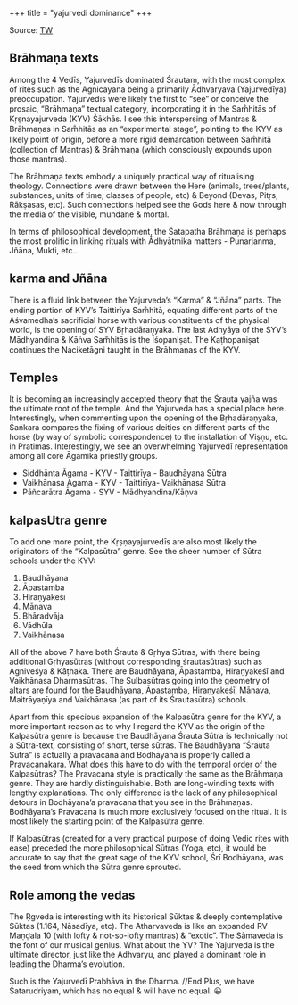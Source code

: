+++
title = "yajurvedi dominance"
+++

Source: [TW](https://threadreaderapp.com/thread/1558408705854828545.html)

## Brāhmaṇa texts
Among the 4 Vedīs, Yajurvedīs dominated Śrautam, with the most complex of rites such as the Agnicayana being a primarily Ādhvaryava (Yajurvedīya) preoccupation. Yajurvedīs were likely the first to “see” or conceive the prosaic, “Brāhmaṇa” textual category, incorporating it in the Sam̐hitās of Kṛṣnayajurveda (KYV) Śākhās. I see this interspersing of Mantras & Brāhmaṇas in Sam̐hitās as an “experimental stage”, pointing to the KYV as likely point of origin, before a more rigid demarcation between Sam̐hitā (collection of Mantras) & Brāhmaṇa (which consciously expounds upon those mantras).

The Brāhmaṇa texts embody a uniquely practical way of ritualising theology. Connections were drawn between the Here (animals, trees/plants, substances, units of time, classes of people, etc) & Beyond (Devas, Pitṛs, Rākṣasas, etc). Such connections helped see the Gods here & now through the media of the visible, mundane & mortal.

In terms of philosophical development, the Śatapatha Brāhmaṇa is perhaps the most prolific in linking rituals with Ādhyātmika matters - Punarjanma, Jñāna, Mukti, etc.. 

## karma and Jñāna
There is a fluid link between the Yajurveda’s “Karma” & “Jñāna” parts. The ending portion of KYV’s Taittirīya Sam̐hitā, equating different parts of the Aśvamedha’s sacrificial horse with various constituents of the physical world, is the opening of SYV Bṛhadāraṇyaka. The last Adhyāya of the SYV’s Mādhyandina & Kāṅva Sam̐hitās is the Īśopaniṣat. The Kaṭhopaniṣat continues the Naciketāgni taught in the Brāhmaṇas of the KYV. 

## Temples
It is becoming an increasingly accepted theory that the Śrauta yajña was the ultimate root of the temple. And the Yajurveda has a special place here. Interestingly, when commenting upon the opening of the Bṛhadāraṇyaka, Śaṅkara compares the fixing of various deities on different parts of the horse (by way of symbolic correspondence) to the installation of Viṣṇu, etc. in Pratimas. Interestingly, we see an overwhelming Yajurvedī representation among all core Āgamika priestly groups.

- Siddhānta Āgama - KYV - Taittirīya - Baudhāyana Sūtra
- Vaikhānasa Āgama - KYV - Taittirīya- Vaikhānasa Sūtra
- Pāñcarātra Āgama - SYV - Mādhyandina/Kāṇva

## kalpasUtra genre
To add one more point, the Kṛṣṇayajurvedīs are also most likely the originators of the “Kalpasūtra” genre. See the sheer number of Sūtra schools under the KYV:

1. Baudhāyana
2. Āpastamba
3. Hiraṇyakeśī
4. Mānava
5. Bhāradvāja
6. Vādhūla
7. Vaikhānasa

All of the above 7 have both Śrauta & Gṛhya Sūtras, with there being additional Gṛhyasūtras (without corresponding śrautasūtras) such as Agniveśya & Kāṭhaka. There are Baudhāyana, Āpastamba, Hiraṇyakeśī and Vaikhānasa Dharmasūtras. The Sulbasūtras going into the geometry of altars are found for the Baudhāyana, Āpastamba, Hiraṇyakeśī, Mānava, Maitrāyaṇīya and Vaikhānasa (as part of its Śrautasūtra) schools.

Apart from this specious expansion of the Kalpasūtra genre for the KYV, a more important reason as to why I regard the KYV as the origin of the Kalpasūtra genre is because the Baudhāyana Śrauta Sūtra is technically not a Sūtra-text, consisting of short, terse sūtras. The Baudhāyana “Śrauta Sūtra” is actually a pravacana and Bodhāyana is properly called a Pravacanakara. What does this have to do with the temporal order of the Kalpasūtras? The Pravacana style is practically the same as the Brāhmaṇa genre. They are hardly distinguishable. Both are long-winding texts with lengthy explanations. The only difference is the lack of any philosophical detours in Bodhāyana’a pravacana that you see in the Brāhmaṇas. Bodhāyana’s Pravacana is much more exclusively focused on the ritual. It is most likely the starting point of the Kalpasūtra genre.

If Kalpasūtras (created for a very practical purpose of doing Vedic rites with ease) preceded the more philosophical Sūtras (Yoga, etc), it would be accurate to say that the great sage of the KYV school, Śrī Bodhāyana, was the seed from which the Sūtra genre sprouted. 

## Role among the vedas
The Ṛgveda is interesting with its historical Sūktas & deeply contemplative Sūktas (1.164, Nāsadīya, etc). The Atharvaveda is like an expanded RV Maṇḍala 10 (with lofty & not-so-lofty mantras) & “exotic”. The Sāmaveda is the font of our musical genius. What about the YV? The Yajurveda is the ultimate director, just like the Adhvaryu, and played a dominant role in leading the Dharma’s evolution.

Such is the Yajurvedī Prabhāva in the Dharma. //End
Plus, we have Śatarudriyam, which has no equal & will have no equal. 😀
